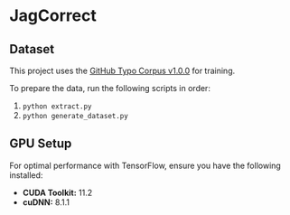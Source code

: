 # JagCorrect

## Dataset

This project uses the [GitHub Typo Corpus v1.0.0](https://github.com/mhagiwara/github-typo-corpus) for training.

To prepare the data, run the following scripts in order:
1. `python extract.py`
2. `python generate_dataset.py`

## GPU Setup

For optimal performance with TensorFlow, ensure you have the following installed:
*   **CUDA Toolkit:** 11.2
*   **cuDNN:** 8.1.1